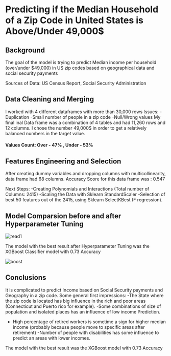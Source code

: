 
# Predicting if the Median Household of a Zip Code in United States is Above/Under 49,000$

## Background
The goal of the model is trying to predict Median income per household (over/under $49,000) in US zip codes based on geographical data and social security payments 

Sources of Data:
US Census Report, Social Security Administration

## Data Cleaning and Merging
I worked with 4 different dataframes with more than 30,000 rows
Issues:
-Duplication
-Small number of people in a zip code
-Null/Wrong values
My final inal Data frame was a combination of 4 tables and had 11,260 rows and  12 columns. 
I chose the number 49,000$ in order to get a relatively balanced numbers in the target value.
#### Values Count: Over - 47% , Under - 53%

## Features Engineering and Selection
After creating dummy variables and dropping columns with multicollinearity, data frame had 68 columns. Accuracy Score for this data frame was : 0.547

Next Steps:
-Creating Polynomials and Interactions (Total number of Columns: 2415)
-Scaling the Data with Sklearn StandardScaler
-Selection of best 50 features out of the 2415, using Sklearn SelectKBest (F regression).

## Model Comparsion before and after Hyperparameter Tuning
![read1](https://github.com/omerhakim/mod_3_project/blob/master/images/read1.png)

The model with the best result after Hyperparameter Tuning was the XGBoost Classifier model with 0.73 Accuracy

![boost](https://github.com/omerhakim/mod_3_project/issues/1#issue-445564120)



## Conclusions
It is complicated to predict Income based on Social Security payments and Geography in a zip code. Some general first impressions:
-The State where the zip code is located has big influence in the rich and poor areas (Connecticut and Puerto rico for example). 
-Some combinations of size of population and isolated places has an influence of low income Prediction.
- High percentage of retired workers is sometime a sign for higher median income (probably because people move to specific areas after retirement)
-Number of people with disabilities has some influence to predict an areas with lower incomes.

The model with the best result was the XGBoost model with 0.73 Accuracy





